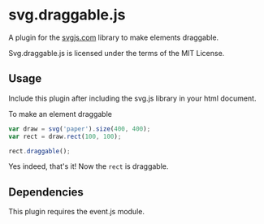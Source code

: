 # svg.draggable.js

A plugin for the [svgjs.com](http://svgjs.com) library to make elements draggable.

Svg.draggable.js is licensed under the terms of the MIT License.

## Usage
Include this plugin after including the svg.js library in your html document.

To make an element draggable

```javascript
var draw = svg('paper').size(400, 400);
var rect = draw.rect(100, 100);

rect.draggable();
```

Yes indeed, that's it! Now the `rect` is draggable.

## Dependencies
This plugin requires the event.js module.